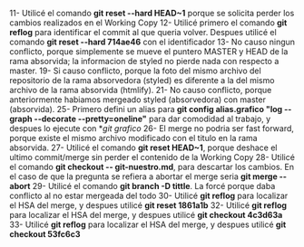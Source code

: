 11- Utilicé el comando **git reset --hard HEAD~1** porque se solicita perder los cambios realizados en el Working Copy
12- Utilicé primero el comando **git reflog** para identificar el commit al que queria volver. Despues utilicé el comando **git reset --hard 714ae46** con el identificador
13- No causo ningun conflicto, porque simplemente se mueve el puntero MASTER y HEAD de la rama absorvida; la informacion de styled no pierde nada con respecto a master.
19- Si causo conflicto, porque la foto del mismo archivo del repositorio de la rama absorvedora (styled) es diferente a la del mismo archivo de la rama absorvida (htmlify). 
21- No causo conflicto, porque anteriormente habiamos mergeado styled (absorvedora) con master (absorvida).
25- Primero defini un alias para **git config alias.grafico "log --graph --decorate --pretty=oneline"** para dar comodidad al trabajo, y despues lo ejecute con **git grafico*
26- El merge no podria ser fast forward, porque existe el mismo archivo modificado con el titulo en la rama absorvida.
27- Utilicé el comando **git reset HEAD~1**, porque deshace el ultimo commit/merge sin perder el contenido de la Working Copy
28- Utilicé el comando **git checkout -- git-nuestro.md**, para descartar los cambios. En el caso de que la pregunta se refiera a abortar el merge seria **git merge --abort**
29- Utilicé el comando **git branch -D tittle**. La forcé porque daba conflicto al no estar mergeada del todo
30- Utilicé **git reflog** para localizar el HSA del merge, y despues utilicé **git reset 1861a1b**
32- Utilicé **git reflog** para localizar el HSA del merge, y despues utilicé **git checkout 4c3d63a**
33- Utilicé **git reflog** para localizar el HSA del merge, y despues utilicé **git checkout 53fc6c3**